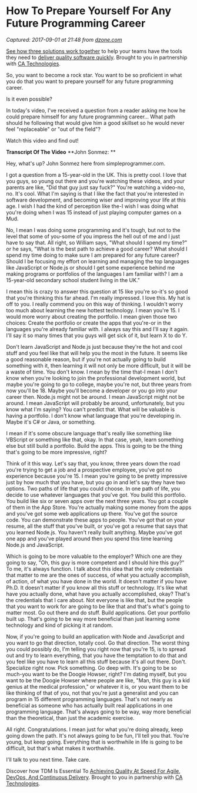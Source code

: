 # How To Prepare Yourself For Any Future Programming Career

_Captured: 2017-09-01 at 21:48 from [dzone.com](https://dzone.com/articles/how-to-prepare-yourself-for-any-future-programming?oid=twitter&utm_content=buffer5eebc&utm_medium=social&utm_source=twitter.com&utm_campaign=buffer)_

[See how three solutions work together](https://dzone.com/go?i=204124&u=https%3A%2F%2Fad.doubleclick.net%2Fddm%2Ftrackclk%2FN6040.130331DZONE%2FB11226848.150413346%3Bdc_trk_aid%3D321098505%3Bdc_trk_cid%3D81553809%3Bdc_lat%3D%3Bdc_rdid%3D%3Btag_for_child_directed_treatment%3D) to help your teams have the tools they need to [deliver quality software quickly](https://dzone.com/go?i=204124&u=https%3A%2F%2Fad.doubleclick.net%2Fddm%2Ftrackclk%2FN6040.130331DZONE%2FB11226848.150123399%3Bdc_trk_aid%3D321096583%3Bdc_trk_cid%3D81552442%3Bdc_lat%3D%3Bdc_rdid%3D%3Btag_for_child_directed_treatment%3D). Brought to you in partnership with [CA Technologies](https://dzone.com/go?i=204124&u=https%3A%2F%2Fad.doubleclick.net%2Fddm%2Ftrackclk%2FN6040.130331DZONE%2FB11226848.150413346%3Bdc_trk_aid%3D321098505%3Bdc_trk_cid%3D81553809%3Bdc_lat%3D%3Bdc_rdid%3D%3Btag_for_child_directed_treatment%3D).

So, you want to become a rock star. You want to be so proficient in what you do that you want to prepare yourself for any future programming career.

Is it even possible?

In today's video, I've received a question from a reader asking me how he could prepare himself for any future programming career... What path should he following that would give him a good skillset so he would never feel "replaceable" or "out of the field"?

Watch this video and find out!

**Transcript Of The Video** **John Sonmez: **

Hey, what's up? John Sonmez here from simpleprogrammer.com.

I got a question from a 15-year-old in the UK. This is pretty cool. I love that you guys, so young out there and you're watching these videos, and your parents are like, "Did that guy just say fuck?" You're watching a video-no, no. It's cool. What I'm saying is that I like the fact that you're interested in software development, and becoming wiser and improving your life at this age. I wish I had the kind of perception like the-I wish I was doing what you're doing when I was 15 instead of just playing computer games on a Mud.

No, I mean I was doing some programming and it's tough, but not to the level that some of you-some of you impress the hell out of me and I just have to say that. All right, so William says, "What should I spend my time?" or he says, "What is the best path to achieve a good career? What should I spend my time doing to make sure I am prepared for any future career? Should I be focusing my effort on learning and managing the top languages like JavaScript or Node.js or should I get some experience behind me making programs or portfolios of the languages I am familiar with? I am a 15-year-old secondary school student living in the UK."

I mean this is crazy to answer this question at 15 like you're so-it's so good that you're thinking this far ahead. I'm really impressed. I love this. My hat is off to you. I really commend you on this way of thinking. I wouldn't worry too much about learning the new hottest technology. I mean you're 15. I would more worry about creating the portfolio. I mean given those two choices: Create the portfolio or create the apps that you're-or in the languages you're already familiar with. I always say this and I'll say it again. I'll say it so many times that you guys will get sick of it, but learn X to do Y.

Don't learn JavaScript and Node.js just because they're the hot and cool stuff and you feel like that will help you the most in the future. It seems like a good reasonable reason, but if you're not actually going to build something with it, then learning it will not only be more difficult, but it will be a waste of time. You don't know. I mean by the time that-I mean I don't know when you're looking to join the professional development world, but maybe you're going to go to college, maybe you're not, but three years from now you'll be 18. Maybe you'll become a developer or you go into your career then. Node.js might not be around. I mean JavaScript might not be around. I mean JavaScript will probably be around, unfortunately, but you know what I'm saying? You can't predict that. What will be valuable is having a portfolio. I don't know what language that you're developing in. Maybe it's C# or Java, or something.

I mean if it's some obscure language that's really like something like VBScript or something like that, okay. In that case, yeah, learn something else but still build a portfolio. Build the apps. This is going to be the thing that's going to be more impressive, right?

Think of it this way. Let's say that, you know, three years down the road you're trying to get a job and a prospective employee, you've got no experience because you're 15. I mean you're going to be pretty impressive just by how much that you have, but you go in and let's say they have two options. Two paths of life that you could choose. In one path of life, you decide to use whatever languages that you've got. You build this portfolio. You build like six or seven apps over the next three years. You got a couple of them in the App Store. You're actually making some money from the apps and you've got some web applications up there. You've got the source code. You can demonstrate these apps to people. You've got that on your resume, all the stuff that you've built, or you've got a resume that says that you learned Node.js. You haven't really built anything. Maybe you've got one app and you've played around then you spend this time learning Node.js and JavaScript.

Which is going to be more valuable to the employer? Which one are they going to say, "Oh, this guy is more competent and I should hire this guy?" To me, it's always function. I talk about this idea that the only credentials that matter to me are the ones of success, of what you actually accomplish, of action, of what you have done in the world. It doesn't matter if you have Ph.D. It doesn't matter if you know all this stuff or technology. It's like what have you actually done, what have you actually accomplished, okay? That's the credentials that I care about. Not everyone is like that, but the people that you want to work for are going to be like that and that's what's going to matter most. Go out there and do stuff. Build applications. Get your portfolio built up. That's going to be way more beneficial than just learning some technology and kind of picking it at random.

Now, if you're going to build an application with Node and JavaScript and you want to go that direction, totally cool. Go that direction. The worst thing you could possibly do, I'm telling you right now that you're 15, is to spread out and try to learn everything, that you have the temptation to do that and you feel like you have to learn all this stuff because it's all out there. Don't. Specialize right now. Pick something. Go deep with. It's going to be so much-you want to be the Doogie Howser, right? I'm dating myself, but you want to be the Doogie Howser where people are like, "Man, this guy is a kid genius at the medical profession," or whatever it is, or you want them to be like thinking of that of you, not that you're just a generalist and you can program in 15 different programming languages. That's not nearly as beneficial as someone who has actually built real applications in one programming language. That's always going to be way, way more beneficial than the theoretical, than just the academic exercise.

All right. Congratulations. I mean just for what you're doing already, keep going down the path. It's not always going to be fun, I'll tell you that. You're young, but keep going. Everything that is worthwhile in life is going to be difficult, but that's what makes it worthwhile.

I'll talk to you next time. Take care.

Discover how TDM Is Essential To [Achieving Quality At Speed For Agile, DevOps, And Continuous Delivery](https://dzone.com/go?i=204125&u=https%3A%2F%2Fad.doubleclick.net%2Fddm%2Ftrackclk%2FN6040.130331DZONE%2FB11226848.150413345%3Bdc_trk_aid%3D321095198%3Bdc_trk_cid%3D81552443%3Bdc_lat%3D%3Bdc_rdid%3D%3Btag_for_child_directed_treatment%3D). Brought to you in partnership with [CA Technologies](https://dzone.com/go?i=204125&u=https%3A%2F%2Fad.doubleclick.net%2Fddm%2Ftrackclk%2FN6040.130331DZONE%2FB11226848.150413345%3Bdc_trk_aid%3D321095198%3Bdc_trk_cid%3D81552443%3Bdc_lat%3D%3Bdc_rdid%3D%3Btag_for_child_directed_treatment%3D).
